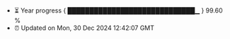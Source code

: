 - ⏳ Year progress { █████████████████████████████▁ } 99.60 %
- ⏰ Updated on Mon, 30 Dec 2024 12:42:07 GMT

